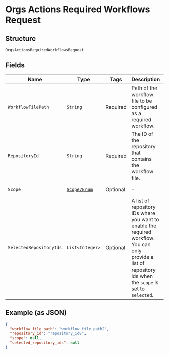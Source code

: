 
# Orgs Actions Required Workflows Request

## Structure

`OrgsActionsRequiredWorkflowsRequest`

## Fields

| Name | Type | Tags | Description | Getter | Setter |
|  --- | --- | --- | --- | --- | --- |
| `WorkflowFilePath` | `String` | Required | Path of the workflow file to be configured as a required workflow. | String getWorkflowFilePath() | setWorkflowFilePath(String workflowFilePath) |
| `RepositoryId` | `String` | Required | The ID of the repository that contains the workflow file. | String getRepositoryId() | setRepositoryId(String repositoryId) |
| `Scope` | [`Scope7Enum`](../../doc/models/scope-7-enum.md) | Optional | - | Scope7Enum getScope() | setScope(Scope7Enum scope) |
| `SelectedRepositoryIds` | `List<Integer>` | Optional | A list of repository IDs where you want to enable the required workflow. You can only provide a list of repository ids when the `scope` is set to `selected`. | List<Integer> getSelectedRepositoryIds() | setSelectedRepositoryIds(List<Integer> selectedRepositoryIds) |

## Example (as JSON)

```json
{
  "workflow_file_path": "workflow_file_path2",
  "repository_id": "repository_id8",
  "scope": null,
  "selected_repository_ids": null
}
```

